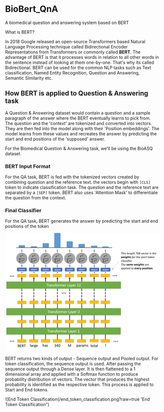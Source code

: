 # BioBert_QnA
A biomedical question and answering system based on BERT

What is BERT?

In 2018 Google released an open-source Transformers based Natural Language Processing technique called Bidirectional Encoder Representations from Transformers
or commonly called <b>BERT</b>. The advantage of BERT is that it processes words in relation to all other words in the sentence instead of looking at them one-by-one.
That's why its called Bidirectional. BERT can be used for the common NLP tasks such as Text classification, Named Entity Recognition, Question and Answering, 
Semantic Similarity etc. 


## How BERT is applied to Question & Answering task

A Question & Answering dataset would contain a question and a sample paragraph of the answer where the BERT eventually learns to pick from. The question and the 'context'
are tokenized and converted into vectors. They are then fed into the model along with their 'Position embeddings'. The model learns from these values and recreates the 
answer by predicting the start and end positions of the 'supposed' answer.

For the Biomedical Question & Answering task, we'll be using the BioASQ dataset. 


### BERT Input Format
For the QA task, BERT is fed with the tokenized vectors created by combining question and the reference text. the vectors begin with `[CLS]` token to indicate classification 
task. The question and the reference text are separated by a `[SEP]` token. BERT also uses 'Attention Mask' to differentiate the question from the context. 

### Final Classifier
For the QA task, BERT generates the answer by predicting the start and end positions of the token

![Start Token Classification](/start_token_classification.png?raw=true "Start Token Classification")

BERT returns two kinds of output - Sequence output and Pooled output. For token classification, the sequence output is used. After passing the sequence output through 
a Dense layer. It is then flattened to a 1 dimensional array and applied with a Softmax function to produce probability distribution of vectors. The vector that produces
the highest probability is identified as the respective token. This process is applied to Start and End tokens.


![End Token Classification(/end_token_classification.png?raw=true 'End Token Classification")


